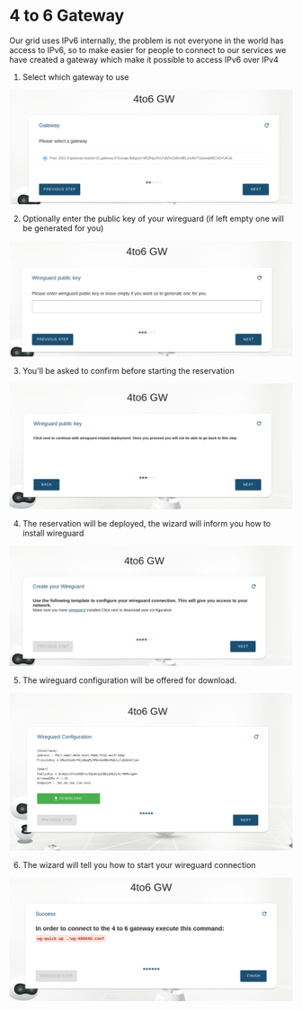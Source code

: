 # 4 to 6 Gateway

Our grid uses IPv6 internally, the problem is not everyone in the world has access to IPv6, so to make easier for people to connect to our services we have created a gateway which make it possible to access IPv6 over IPv4

1. Select which gateway to use

![Choose gateway](./img/four_to_six_choose_gateway.png)

2. Optionally enter the public key of your wireguard (if left empty one will be generated for you)

![Choose public key](./img/four_to_six_choose_wg_public_key.png)

3. You'll be asked to confirm before starting the reservation

![Choose public key](./img/four_six_confirmation.png)

4. The reservation will be deployed, the wizard will inform you how to install wireguard

![Install wireguard](./img/four_to_six_choose_wg_info.png)

5. The wireguard configuration will be offered for download.

![Download config](./img/four_to_six_choose_wg_config_download.png)

6. The wizard will tell you how to start your wireguard connection

![Start Wireguard](./img/four_six_success.png)
